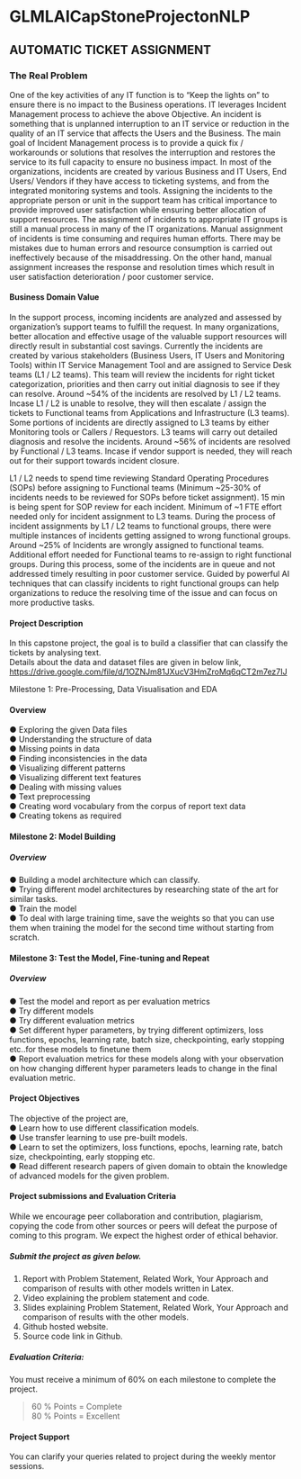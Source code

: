 # GLMLAICapStoneProjectonNLP

## AUTOMATIC TICKET ASSIGNMENT       

### The Real Problem 
 
One of the key activities of any IT function is to “Keep the lights on” to ensure there is no impact to the Business operations. IT leverages Incident Management process to achieve the above Objective. An incident is something that is unplanned interruption to an IT service or reduction in the quality of an IT service that affects the Users and the Business. The main goal of Incident Management process is to provide a quick fix / workarounds or solutions that resolves the interruption and restores the service to its full capacity to ensure no business impact. In most of the organizations, incidents are created by various Business and IT Users, End Users/ Vendors if they have access to ticketing systems, and from the integrated monitoring systems and tools. Assigning the incidents to the appropriate person or unit in the support team has critical importance to provide improved user satisfaction while ensuring better allocation of support resources. The assignment of incidents to appropriate IT groups is still a manual process in many of the IT organizations. Manual assignment of incidents is time consuming and requires human efforts. There may be mistakes due to human errors and resource consumption is carried out ineffectively because of the misaddressing. On the other hand, manual assignment increases the response and resolution times which result in user satisfaction deterioration / poor customer service. 
 
#### Business Domain Value
 
In the support process, incoming incidents are analyzed and assessed by organization’s support teams to fulfill the request. In many organizations, better allocation and effective usage of the valuable support resources will directly result in substantial cost savings. 
Currently the incidents are created by various stakeholders (Business Users, IT Users and Monitoring Tools) within IT Service Management Tool and are assigned to Service Desk teams (L1 / L2 teams). This team will review the incidents for right ticket categorization, priorities and then carry out initial diagnosis to see if they can resolve. Around ~54% of the incidents are resolved by L1 / L2 teams. Incase L1 / L2 is unable to resolve, they will then escalate / assign the tickets to Functional teams from Applications and Infrastructure (L3 teams). Some portions of incidents are directly assigned to L3 teams by either Monitoring tools or Callers / Requestors. L3 teams will carry out detailed diagnosis and resolve the incidents. Around ~56% 
of incidents are resolved by Functional / L3 teams. Incase if vendor support is needed, they will reach out for their support towards incident closure. 
 
L1 / L2 needs to spend time reviewing Standard Operating Procedures (SOPs) before assigning to Functional teams (Minimum ~25-30% of incidents needs to be reviewed for SOPs before ticket assignment). 15 min is being spent for SOP review for each incident. Minimum of ~1 FTE effort needed only for incident assignment to L3 teams. 
During the process of incident assignments by L1 / L2 teams to functional groups, there were multiple instances of incidents getting assigned to wrong functional groups. Around ~25% of Incidents are wrongly assigned to functional teams. Additional effort needed for Functional teams to re-assign to right functional groups. During this process, some of the incidents are in queue and not addressed timely resulting in poor customer service. 
Guided by powerful AI techniques that can classify incidents to right functional groups can help organizations to reduce the resolving time of the issue and can focus on more productive tasks. 
 
#### Project Description 
 
In this capstone project, the goal is to build a classifier that can classify the tickets by analysing text.  
Details about the data and dataset files are given in below link, https://drive.google.com/file/d/1OZNJm81JXucV3HmZroMq6qCT2m7ez7IJ 
 
Milestone 1: Pre-Processing, Data Visualisation and EDA  
 
#### Overview 
 
● Exploring the given Data files  
● Understanding the structure of data  
● Missing points in data  
● Finding inconsistencies in the data  
● Visualizing different patterns  
● Visualizing different text features  
● Dealing with missing values  
● Text preprocessing  
● Creating word vocabulary from the corpus of report text data  
● Creating tokens as required  
 
 
#### Milestone 2: Model Building 
 
##### Overview 
 
● Building a model architecture which can classify.  
● Trying different model architectures by researching state of the art for similar tasks.  
● Train the model  
● To deal with large training time, save the weights so that you can use them when training the model for the second time without starting from scratch. 
 
#### Milestone 3:  Test the Model, Fine-tuning and Repeat 
 
##### Overview 
● Test the model and report as per evaluation metrics  
● Try different models  
● Try different evaluation metrics  
● Set different hyper parameters, by trying different optimizers, loss functions, epochs, learning rate, batch size, checkpointing, early stopping etc..for these models to finetune them  
● Report evaluation metrics for these models along with your observation on how changing different hyper parameters leads to change in the final evaluation metric. 
 
 
#### Project Objectives 
 
The objective of the project are,  
● Learn how to use different classification models.  
● Use transfer learning  to use pre-built models.  
● Learn to set the optimizers, loss functions, epochs, learning rate, batch size, checkpointing, early stopping etc.  
● Read different research papers of given domain to obtain the knowledge of advanced models for the given problem. 
 
#### Project submissions and Evaluation Criteria 
 
While we encourage peer collaboration and contribution, plagiarism, copying the code from other sources or peers will defeat the purpose of coming to this program. We expect the highest order of ethical behavior.  
 
##### Submit the project as given below.    
1. Report with Problem Statement, Related Work, Your Approach and comparison of results with other models written in Latex.  
2. Video explaining the problem statement and code.  
3. Slides explaining Problem Statement, Related Work, Your Approach and comparison of results with the other models.  
4. Github hosted website.  
5. Source code link in Github. 
 
 
##### Evaluation Criteria: 
You must receive a minimum of 60% on each milestone to complete the project.  
>60 % Points = Complete  
>80 % Points = Excellent 
 
#### Project Support  
 
You can clarify your queries related to project during the weekly mentor sessions. 
